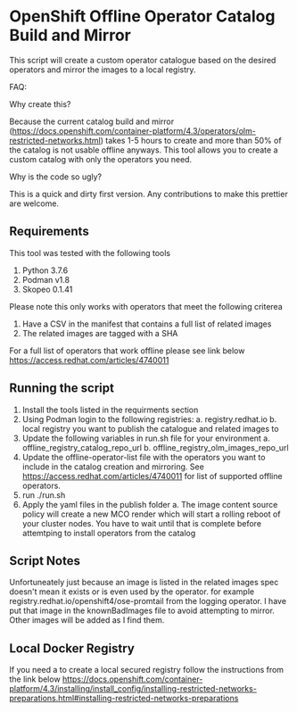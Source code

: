 # OpenShift Offline Operator Catalog Build and Mirror

This script will create a custom operator catalogue based on the desired operators and mirror the images to a local registry.

FAQ:

Why create this?

Because the current catalog build and mirror (https://docs.openshift.com/container-platform/4.3/operators/olm-restricted-networks.html) takes 1-5 hours to create and more than 50% of the catalog is not usable offline anyways. This tool allows you to create a custom catalog with only the operators you need.

Why is the code so ugly?

This is a quick and dirty first version. Any contributions to make this prettier are welcome.

## Requirements

This tool was tested with the following tools

1. Python 3.7.6
2. Podman v1.8
3. Skopeo 0.1.41

Please note this only works with operators that meet the following criterea

1. Have a CSV in the manifest that contains a full list of related images
2. The related images are tagged with a SHA

For a full list of operators that work offline please see link below
<https://access.redhat.com/articles/4740011>

## Running the script

1. Install the tools listed in the requirments section
2. Using Podman login to the following registries:
    a. registry.redhat.io
    b. local registry you want to publish the catalogue and related images to
3. Update the following variables in run.sh file for your environment
    a. offline_registry_catalog_repo_url
    b. offline_registry_olm_images_repo_url
4. Update the offline-operator-list file with the operators you want to include in the catalog creation and mirroring. See <https://access.redhat.com/articles/4740011> for list of supported offline operators.
5. run ./run.sh
6. Apply the yaml files in the publish folder
    a. The image content source policy will create a new MCO render which will start a rolling reboot of your cluster nodes. You have to wait until that is complete before attemtping to install operators from the catalog

## Script Notes

Unfortuneately just because an image is listed in the related images spec doesn't mean it exists or is even used by the operator. for example registry.redhat.io/openshift4/ose-promtail from the logging operator. I have put that image in the knownBadImages file to avoid attempting to mirror. Other images will be added as I find them.

## Local Docker Registry

If you need a to create a local secured registry follow the instructions from the link below
<https://docs.openshift.com/container-platform/4.3/installing/install_config/installing-restricted-networks-preparations.html#installing-restricted-networks-preparations>
